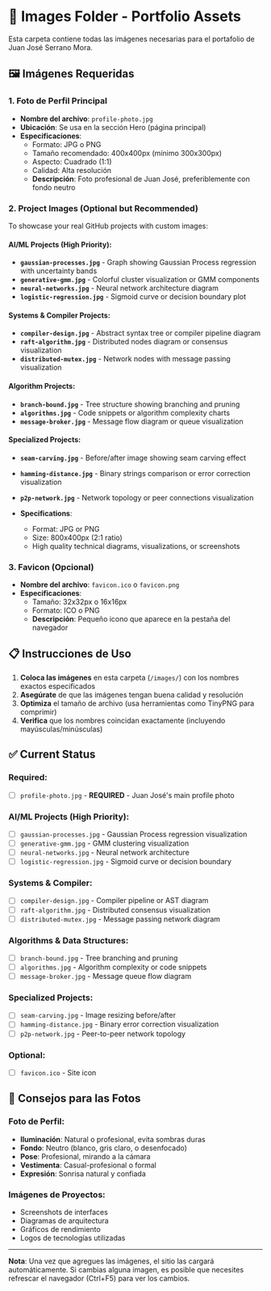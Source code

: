 # 📸 Images Folder - Portfolio Assets

Esta carpeta contiene todas las imágenes necesarias para el portafolio de Juan José Serrano Mora.

## 🖼️ Imágenes Requeridas

### 1. **Foto de Perfil Principal**
- **Nombre del archivo**: `profile-photo.jpg`
- **Ubicación**: Se usa en la sección Hero (página principal)
- **Especificaciones**:
  - Formato: JPG o PNG
  - Tamaño recomendado: 400x400px (mínimo 300x300px)
  - Aspecto: Cuadrado (1:1)
  - Calidad: Alta resolución
  - **Descripción**: Foto profesional de Juan José, preferiblemente con fondo neutro

### 2. **Project Images** (Optional but Recommended)
To showcase your real GitHub projects with custom images:

#### **AI/ML Projects** (High Priority):
- **`gaussian-processes.jpg`** - Graph showing Gaussian Process regression with uncertainty bands
- **`generative-gmm.jpg`** - Colorful cluster visualization or GMM components
- **`neural-networks.jpg`** - Neural network architecture diagram
- **`logistic-regression.jpg`** - Sigmoid curve or decision boundary plot

#### **Systems & Compiler Projects**:
- **`compiler-design.jpg`** - Abstract syntax tree or compiler pipeline diagram
- **`raft-algorithm.jpg`** - Distributed nodes diagram or consensus visualization
- **`distributed-mutex.jpg`** - Network nodes with message passing visualization

#### **Algorithm Projects**:
- **`branch-bound.jpg`** - Tree structure showing branching and pruning
- **`algorithms.jpg`** - Code snippets or algorithm complexity charts
- **`message-broker.jpg`** - Message flow diagram or queue visualization

#### **Specialized Projects**:
- **`seam-carving.jpg`** - Before/after image showing seam carving effect
- **`hamming-distance.jpg`** - Binary strings comparison or error correction visualization
- **`p2p-network.jpg`** - Network topology or peer connections visualization

- **Specifications**:
  - Format: JPG or PNG
  - Size: 800x400px (2:1 ratio)
  - High quality technical diagrams, visualizations, or screenshots

### 3. **Favicon** (Opcional)
- **Nombre del archivo**: `favicon.ico` o `favicon.png`
- **Especificaciones**:
  - Tamaño: 32x32px o 16x16px
  - Formato: ICO o PNG
  - **Descripción**: Pequeño icono que aparece en la pestaña del navegador

## 📋 Instrucciones de Uso

1. **Coloca las imágenes** en esta carpeta (`/images/`) con los nombres exactos especificados
2. **Asegúrate** de que las imágenes tengan buena calidad y resolución
3. **Optimiza** el tamaño de archivo (usa herramientas como TinyPNG para comprimir)
4. **Verifica** que los nombres coincidan exactamente (incluyendo mayúsculas/minúsculas)

## ✅ Current Status

### **Required**:
- [ ] `profile-photo.jpg` - **REQUIRED** - Juan José's main profile photo

### **AI/ML Projects** (High Priority):
- [ ] `gaussian-processes.jpg` - Gaussian Process regression visualization
- [ ] `generative-gmm.jpg` - GMM clustering visualization  
- [ ] `neural-networks.jpg` - Neural network architecture
- [ ] `logistic-regression.jpg` - Sigmoid curve or decision boundary

### **Systems & Compiler**:
- [ ] `compiler-design.jpg` - Compiler pipeline or AST diagram
- [ ] `raft-algorithm.jpg` - Distributed consensus visualization
- [ ] `distributed-mutex.jpg` - Message passing network diagram

### **Algorithms & Data Structures**:
- [ ] `branch-bound.jpg` - Tree branching and pruning
- [ ] `algorithms.jpg` - Algorithm complexity or code snippets
- [ ] `message-broker.jpg` - Message queue flow diagram

### **Specialized Projects**:
- [ ] `seam-carving.jpg` - Image resizing before/after
- [ ] `hamming-distance.jpg` - Binary error correction visualization
- [ ] `p2p-network.jpg` - Peer-to-peer network topology

### **Optional**:
- [ ] `favicon.ico` - Site icon

## 🎨 Consejos para las Fotos

### Foto de Perfil:
- **Iluminación**: Natural o profesional, evita sombras duras
- **Fondo**: Neutro (blanco, gris claro, o desenfocado)
- **Pose**: Profesional, mirando a la cámara
- **Vestimenta**: Casual-profesional o formal
- **Expresión**: Sonrisa natural y confiada

### Imágenes de Proyectos:
- Screenshots de interfaces
- Diagramas de arquitectura
- Gráficos de rendimiento
- Logos de tecnologías utilizadas

---

**Nota**: Una vez que agregues las imágenes, el sitio las cargará automáticamente. Si cambias alguna imagen, es posible que necesites refrescar el navegador (Ctrl+F5) para ver los cambios. 